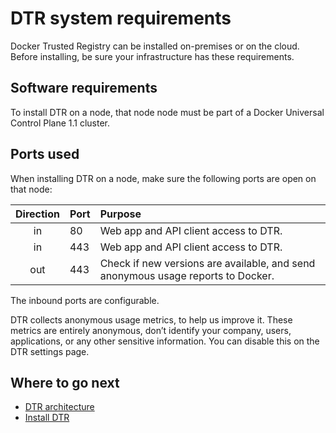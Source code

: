 <!--[metadata]>
+++
title = "System requirements"
description = "Learn about the system requirements for installing Docker Trusted Registry."
keywords = ["docker, DTR, architecture, requirements"]
[menu.main]
parent="workw_dtr_install"
identifier="dtr_system_requirements"
weight=0
+++
<![end-metadata]-->


# DTR system requirements

Docker Trusted Registry can be installed on-premises or on the cloud.
Before installing, be sure your infrastructure has these requirements.

## Software requirements

To install DTR on a node, that node node must be part of a Docker Universal
Control Plane 1.1 cluster.

<!-- TODO check these
* x.x GB of RAM
* x.x GB of available disk space
-->


## Ports used

When installing DTR on a node, make sure the following ports are open on that
node:

| Direction | Port | Purpose                                                                          |
|:---------:|:-----|:---------------------------------------------------------------------------------|
|    in     | 80   | Web app and API client access to DTR.                                            |
|    in     | 443  | Web app and API client access to DTR.                                            |
|    out    | 443  | Check if new versions are available, and send anonymous usage reports to Docker. |

The inbound ports are configurable.

DTR collects anonymous usage metrics, to help us improve it. These metrics
are entirely anonymous, don’t identify your company, users, applications,
or any other sensitive information. You can disable this on the DTR settings
page.

## Where to go next

* [DTR architecture](../architecture.md)
* [Install DTR](install-dtr.md)
